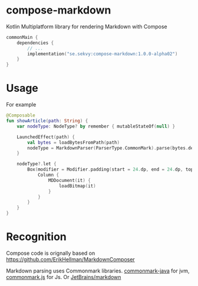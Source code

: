 # compose-markdown
Kotlin Multiplatform library for rendering Markdown with Compose

```kotlin
commonMain {
    dependencies {
        // ...
        implementation("se.sekvy:compose-markdown:1.0.0-alpha02")
    }
}
```

# Usage
For example

```kotlin
@Composable
fun showArticle(path: String) {
    var nodeType: NodeType? by remember { mutableStateOf(null) }

    LaunchedEffect(path) {
        val bytes = loadBytesFromPath(path)
        nodeType = MarkdownParser(ParserType.CommonMark).parse(bytes.decodeToString())
    }

    nodeType?.let {
        Box(modifier = Modifier.padding(start = 24.dp, end = 24.dp, top = 24.dp, bottom = 24.dp)) {
            Column {
                MDDocument(it) {
                    loadBitmap(it)
                }
            }
        }
    }
}
```

# Recognition

Compose code is orignally based on
https://github.com/ErikHellman/MarkdownComposer

Markdown parsing uses Commonmark libraries.
[commonmark-java](https://github.com/commonmark/commonmark-java) for jvm,
[commonmark.js](https://github.com/commonmark/commonmark.js) for Js. Or [JetBrains/markdown](https://github.com/JetBrains/markdown)

